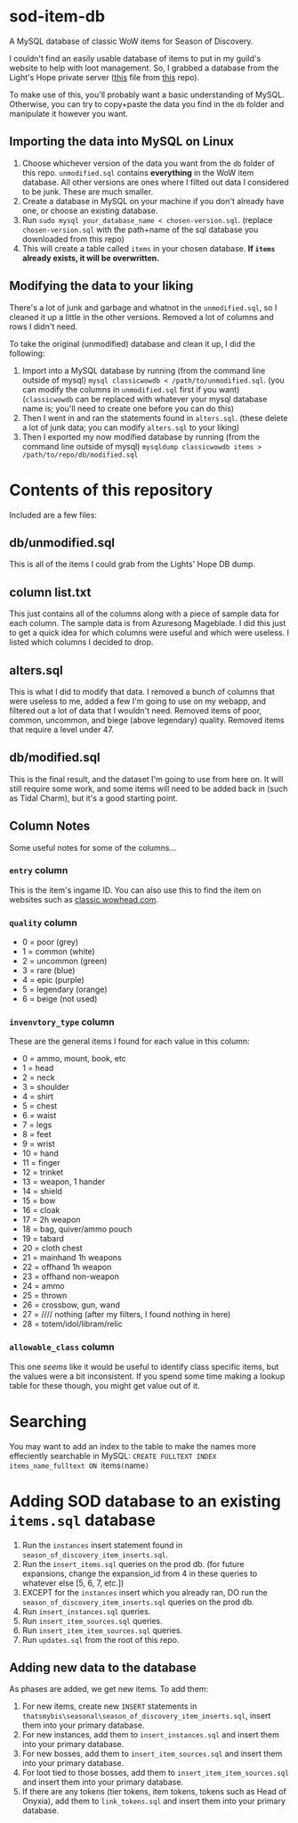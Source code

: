 # sod-item-db
A MySQL database of classic WoW items for Season of Discovery.

I couldn't find an easily usable database of items to put in my guild's website to help with loot management. So, I grabbed a database from the Light's Hope private server ([this](https://github.com/brotalnia/database/blob/master/world_full_05_october_2019.7z) file from [this](https://github.com/brotalnia/database) repo).

To make use of this, you'll probably want a basic understanding of MySQL. Otherwise, you can try to copy+paste the data you find in the `db` folder and manipulate it however you want.

## Importing the data into MySQL on Linux

1. Choose whichever version of the data you want from the `db` folder of this repo. `unmodified.sql` contains **everything** in the WoW item database. All other versions are ones where I filted out data I considered to be junk. These are much smaller.
1. Create a database in MySQL on your machine if you don't already have one, or choose an existing database.
1. Run `sudo mysql your_database_name < chosen-version.sql`. (replace `chosen-version.sql` with the path+name of the sql database you downloaded from this repo)
1. This will create a table called `items` in your chosen database. **If `items` already exists, it will be overwritten.**

## Modifying the data to your liking

There's a lot of junk and garbage and whatnot in the `unmodified.sql`, so I cleaned it up a little in the other versions. Removed a lot of columns and rows I didn't need.

To take the original (unmodified) database and clean it up, I did the following:

1. Import into a MySQL database by running (from the command line outside of mysql) `mysql classicwowdb < /path/to/unmodified.sql`. (you can modify the columns in `unmodified.sql` first if you want) (`classicwowdb` can be replaced with whatever your mysql database name is; you'll need to create one before you can do this)
1. Then I went in and ran the statements found in `alters.sql`. (these delete a lot of junk data; you can modify `alters.sql` to your liking)
1. Then I exported my now modified database by running (from the command line outside of mysql) `mysqldump classicwowdb items > /path/to/repo/db/modified.sql`

# Contents of this repository

Included are a few files:

## db/unmodified.sql
This is all of the items I could grab from the Lights' Hope DB dump.

## column list.txt
This just contains all of the columns along with a piece of sample data for each column. The sample data is from Azuresong Mageblade. I did this just to get a quick idea for which columns were useful and which were useless. I listed which columns I decided to drop.

## alters.sql
This is what I did to modify that data. I removed a bunch of columns that were useless to me, added a few I'm going to use on my webapp, and filtered out a lot of data that I wouldn't need. Removed items of poor, common, uncommon, and biege (above legendary) quality. Removed items that require a level under 47.

## db/modified.sql
This is the final result, and the dataset I'm going to use from here on. It will still require some work, and some items will need to be added back in (such as Tidal Charm), but it's a good starting point.

## Column Notes
Some useful notes for some of the columns...

### `entry` column
This is the item's ingame ID. You can also use this to find the item on websites such as [classic.wowhead.com](https://classic.wowhead.com/).

### `quality` column
- 0 = poor (grey)
- 1 = common (white)
- 2 = uncommon (green)
- 3 = rare (blue)
- 4 = epic (purple)
- 5 = legendary (orange)
- 6 = beige (not used)

### `invenvtory_type` column
These are the general items I found for each value in this column:

- 0 = ammo, mount, book, etc
- 1 = head
- 2 = neck
- 3 = shoulder
- 4 = shirt
- 5 = chest
- 6 = waist
- 7 = legs
- 8 = feet
- 9 = wrist
- 10 = hand
- 11 = finger
- 12 = trinket
- 13 = weapon, 1 hander
- 14 = shield
- 15 = bow
- 16 = cloak
- 17 = 2h weapon
- 18 = bag, quiver/ammo pouch
- 19 = tabard
- 20 = cloth chest
- 21 = mainhand 1h weapons
- 22 = offhand 1h weapon
- 23 = offhand non-weapon
- 24 = ammo
- 25 = thrown
- 26 = crossbow, gun, wand
- 27 = //// nothing (after my filters, I found nothing in here)
- 28 = totem/idol/libram/relic

### `allowable_class` column
This one _seems_ like it would be useful to identify class specific items, but the values were a bit inconsistent. If you spend some time making a lookup table for these though, you might get value out of it.

# Searching

You may want to add an index to the table to make the names more effeciently searchable in MySQL: `CREATE FULLTEXT INDEX items_name_fulltext ON `items`(`name`)`

# Adding SOD database to an existing `items.sql` database
1. Run the `instances` insert statement found in `season_of_discovery_item_inserts.sql`.
2. Run the `insert_items.sql` queries on the prod db. (for future expansions, change the expansion_id from 4 in these queries to whatever else [5, 6, 7, etc.])
3. EXCEPT for the `instances` insert which you already ran, DO run the `season_of_discovery_item_inserts.sql` queries on the prod db.
4. Run `insert_instances.sql` queries.
5. Run `insert_item_sources.sql` queries.
6. Run `insert_item_item_sources.sql` queries.
7. Run `updates.sql` from the root of this repo.

## Adding new data to the database
As phases are added, we get new items. To add them:
1. For new items, create new `INSERT` statements in `thatsmybis\seasonal\season_of_discovery_item_inserts.sql`, insert them into your primary database.
2. For new instances, add them to `insert_instances.sql` and insert them into your primary database.
3. For new bosses, add them to `insert_item_sources.sql` and insert them into your primary database.
4. For loot tied to those bosses, add them to `insert_item_item_sources.sql` and insert them into your primary database.
5. If there are any tokens (tier tokens, item tokens, tokens such as Head of Onyxia), add them to `link_tokens.sql` and insert them into your primary database.
